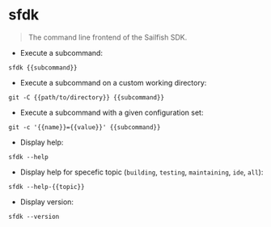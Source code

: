 # sfdk

> The command line frontend of the Sailfish SDK.

- Execute a subcommand:

`sfdk {{subcommand}}`

- Execute a subcommand on a custom working directory:

`git -C {{path/to/directory}} {{subcommand}}`

- Execute a subcommand with a given configuration set:

`git -c '{{name}}={{value}}' {{subcommand}}`

- Display help:

`sfdk --help`

- Display help for specefic topic (`building`, `testing`, `maintaining`, `ide`, `all`):

`sfdk --help-{{topic}}`

- Display version:

`sfdk --version`
